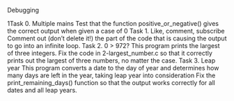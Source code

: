 Debugging

1Task 0. Multiple mains
	Test that the function positive_or_negative() gives the correct output when given a case of 0
Task 1. Like, comment, subscribe
	 Comment out (don’t delete it!) the part of the code that is causing the output to go into an infinite loop.
Task 2. 0 > 972?
	This program prints the largest of three integers.
	Fix the code in 2-largest_number.c so that it correctly prints out the largest of three numbers, no matter the case.
Task 3. Leap year
	This program converts a date to the day of year and determines how many days are left in the year, taking leap year into consideration
	Fix the print_remaining_days() function so that the output works correctly for all dates and all leap years.